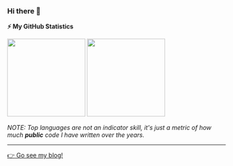 ### Hi there 👋

<!--
**Ritusan/Ritusan** is a ✨ _special_ ✨ repository because its `README.md` (this file) appears on your GitHub profile.

Here are some ideas to get you started:

- 🔭 I’m currently working on ...
- 🌱 I’m currently learning ...
- 👯 I’m looking to collaborate on ...
- 🤔 I’m looking for help with ...
- 💬 Ask me about ...
- 📫 How to reach me: ...
- 😄 Pronouns: ...
- ⚡ Fun fact: ...
-->

<b>⚡ My GitHub Statistics</b>

<p>
  <img height="180rem" src="https://github-readme-stats.vercel.app/api?username=Ritusan&show_icons=true" />
  <img height="180rem" src="https://github-readme-stats.vercel.app/api/top-langs/?layout=compact&username=Ritusan" />
  
  _NOTE: Top languages are not an indicator skill, it's just a metric of how much **public** code I have written over the years._
</p>

---

[:point_right: Go see my blog!](http://ritusan.top/)
